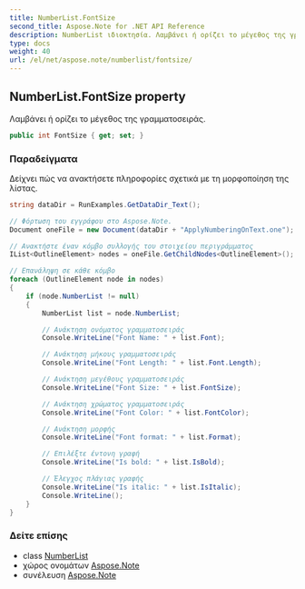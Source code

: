 ```yaml
---
title: NumberList.FontSize
second_title: Aspose.Note for .NET API Reference
description: NumberList ιδιοκτησία. Λαμβάνει ή ορίζει το μέγεθος της γραμματοσειράς.
type: docs
weight: 40
url: /el/net/aspose.note/numberlist/fontsize/
---
```

## NumberList.FontSize property

Λαμβάνει ή ορίζει το μέγεθος της γραμματοσειράς.

```csharp
public int FontSize { get; set; }
```

### Παραδείγματα

Δείχνει πώς να ανακτήσετε πληροφορίες σχετικά με τη μορφοποίηση της λίστας.

```csharp
string dataDir = RunExamples.GetDataDir_Text();

// Φόρτωση του εγγράφου στο Aspose.Note.
Document oneFile = new Document(dataDir + "ApplyNumberingOnText.one");

// Ανακτήστε έναν κόμβο συλλογής του στοιχείου περιγράμματος
IList<OutlineElement> nodes = oneFile.GetChildNodes<OutlineElement>();

// Επανάληψη σε κάθε κόμβο
foreach (OutlineElement node in nodes)
{
    if (node.NumberList != null)
    {
        NumberList list = node.NumberList;

        // Ανάκτηση ονόματος γραμματοσειράς
        Console.WriteLine("Font Name: " + list.Font);

        // Ανάκτηση μήκους γραμματοσειράς
        Console.WriteLine("Font Length: " + list.Font.Length);

        // Ανάκτηση μεγέθους γραμματοσειράς
        Console.WriteLine("Font Size: " + list.FontSize);

        // Ανάκτηση χρώματος γραμματοσειράς
        Console.WriteLine("Font Color: " + list.FontColor);

        // Ανάκτηση μορφής
        Console.WriteLine("Font format: " + list.Format);

        // Επιλέξτε έντονη γραφή
        Console.WriteLine("Is bold: " + list.IsBold);

        // Έλεγχος πλάγιας γραφής
        Console.WriteLine("Is italic: " + list.IsItalic);
        Console.WriteLine();
    }
}
```

### Δείτε επίσης

* class [NumberList](../)
* χώρος ονομάτων [Aspose.Note](../../numberlist/)
* συνέλευση [Aspose.Note](../../../)


